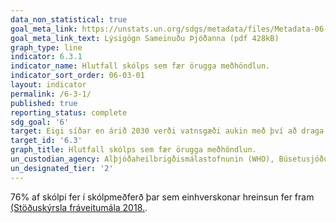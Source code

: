 ```yaml
---
data_non_statistical: true
goal_meta_link: https://unstats.un.org/sdgs/metadata/files/Metadata-06-03-01.pdf
goal_meta_link_text: Lýsigögn Sameinuðu Þjóðanna (pdf 428kB)
graph_type: line
indicator: 6.3.1
indicator_name: Hlutfall skólps sem fær örugga meðhöndlun.
indicator_sort_order: 06-03-01
layout: indicator
permalink: /6-3-1/
published: true
reporting_status: complete
sdg_goal: '6'
target: Eigi síðar en árið 2030 verði vatnsgæði aukin með því að draga úr mengun, útiloka óæskilega sorplosun og lágmarka losun hættulegra efna og efnablandna. Hlutfall óunnins skólps og frárennslisvatns verði minnkað um helming og endurvinnsla og örugg endurnýting aukin til muna um heim allan
target_id: '6.3'
graph_title: Hlutfall skólps sem fær örugga meðhöndlun.
un_custodian_agency: Alþjóðaheilbrigðismálastofnunin (WHO), Búsetusjóður Sameinuðu Þjóðanna (UN-Habitat), Tölfræðideild Sameinuðu Þjóðanna (UNSD)
un_designated_tier: '2'
---
```


76% af skólpi fer í skólpmeðferð þar sem einhverskonar hreinsun fer fram [(Stöðuskýrsla fráveitumála 2018.](https://ust.is/library/sida/haf-og-vatn/St%c3%b6%c3%b0usk%c3%bdrsla_2018_loka%c3%batg%c3%a1fa.pdf).
